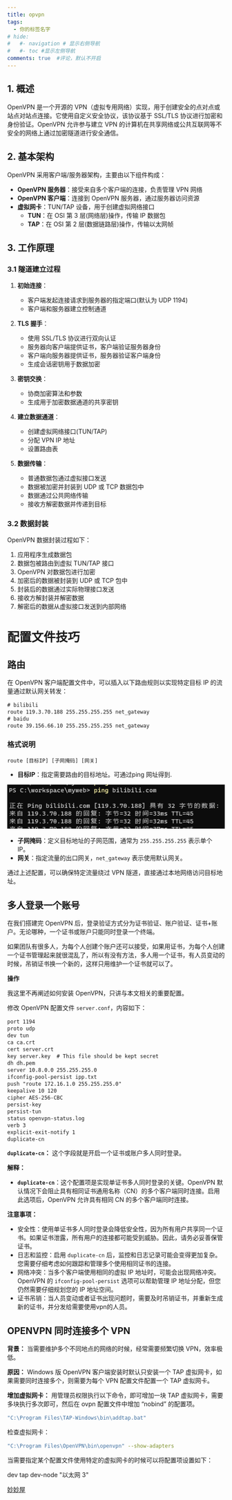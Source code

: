 ```yaml
---
title: opvpn
tags:
  - 你的标签名字
# hide:
#   #- navigation # 显示右侧导航
#   #- toc #显示左侧导航
comments: true  #评论，默认不开启
---
```



## 1. 概述

OpenVPN 是一个开源的 VPN（虚拟专用网络）实现，用于创建安全的点对点或站点对站点连接。它使用自定义安全协议，该协议基于 SSL/TLS 协议进行加密和身份验证。OpenVPN 允许参与建立 VPN 的计算机在共享网络或公共互联网等不安全的网络上通过加密隧道进行安全通信。

## 2. 基本架构

OpenVPN 采用客户端/服务器架构，主要由以下组件构成：

- **OpenVPN 服务器**：接受来自多个客户端的连接，负责管理 VPN 网络
- **OpenVPN 客户端**：连接到 OpenVPN 服务器，通过服务器访问资源
- **虚拟网卡**：TUN/TAP 设备，用于创建虚拟网络接口
  - **TUN**：在 OSI 第 3 层(网络层)操作，传输 IP 数据包
  - **TAP**：在 OSI 第 2 层(数据链路层)操作，传输以太网帧

## 3. 工作原理

### 3.1 隧道建立过程

1. **初始连接**：
   - 客户端发起连接请求到服务器的指定端口(默认为 UDP 1194)
   - 客户端和服务器建立控制通道

2. **TLS 握手**：
   - 使用 SSL/TLS 协议进行双向认证
   - 服务器向客户端提供证书，客户端验证服务器身份
   - 客户端向服务器提供证书，服务器验证客户端身份
   - 生成会话密钥用于数据加密

3. **密钥交换**：
   - 协商加密算法和参数
   - 生成用于加密数据通道的共享密钥

4. **建立数据通道**：
   - 创建虚拟网络接口(TUN/TAP)
   - 分配 VPN IP 地址
   - 设置路由表

5. **数据传输**：
   - 普通数据包通过虚拟接口发送
   - 数据被加密并封装到 UDP 或 TCP 数据包中
   - 数据通过公共网络传输
   - 接收方解密数据并传递到目标

### 3.2 数据封装

OpenVPN 数据封装过程如下：

1. 应用程序生成数据包
2. 数据包被路由到虚拟 TUN/TAP 接口
3. OpenVPN 对数据包进行加密
4. 加密后的数据被封装到 UDP 或 TCP 包中
5. 封装后的数据通过实际物理接口发送
6. 接收方解封装并解密数据
7. 解密后的数据从虚拟接口发送到内部网络


# 配置文件技巧
## 路由

在 OpenVPN 客户端配置文件中，可以插入以下路由规则以实现特定目标 IP 的流量通过默认网关转发：

```
# bilibili
route 119.3.70.188 255.255.255.255 net_gateway
# baidu
route 39.156.66.10 255.255.255.255 net_gateway
```

### 格式说明

```
route [目标IP] [子网掩码] [网关]
```



- **目标IP**：指定需要路由的目标地址。可通过ping 网址得到.
  
![1743371212659](./.opvpn/1743371212659.png)

- **子网掩码**：定义目标地址的子网范围，通常为 `255.255.255.255` 表示单个 IP。
- **网关**：指定流量的出口网关，`net_gateway` 表示使用默认网关。

通过上述配置，可以确保特定流量绕过 VPN 隧道，直接通过本地网络访问目标地址。

## 多人登录一个账号
在我们搭建完 OpenVPN 后，登录验证方式分为证书验证、账户验证、证书+账户。无论哪种，一个证书或账户只能同时登录一个终端。

如果团队有很多人，为每个人创建个账户还可以接受，如果用证书，为每个人创建一个证书管理起来就很混乱了，所以有没有方法，多人用一个证书，有人员变动的时候，吊销证书换一个新的，这样只用维护一个证书就可以了。

**操作**

我这里不再阐述如何安装 OpenVPN，只讲与本文相关的重要配置。




修改 OpenVPN 配置文件 `server.conf`，内容如下：


```
port 1194
proto udp
dev tun
ca ca.crt
cert server.crt
key server.key  # This file should be kept secret
dh dh.pem
server 10.8.0.0 255.255.255.0
ifconfig-pool-persist ipp.txt
push "route 172.16.1.0 255.255.255.0"
keepalive 10 120
cipher AES-256-CBC
persist-key
persist-tun
status openvpn-status.log
verb 3
explicit-exit-notify 1
duplicate-cn
```

**`duplicate-cn`：** 这个字段就是开启一个证书或账户多人同时登录。

**解释：**

* **`duplicate-cn`**：这个配置项是实现单证书多人同时登录的关键。OpenVPN 默认情况下会阻止具有相同证书通用名称（CN）的多个客户端同时连接。启用此选项后，OpenVPN 允许具有相同 CN 的多个客户端同时连接。

**注意事项：**

* 安全性：使用单证书多人同时登录会降低安全性，因为所有用户共享同一个证书。如果证书泄露，所有用户的连接都可能受到威胁。因此，请务必妥善保管证书。
* 日志和监控：启用 `duplicate-cn` 后，监控和日志记录可能会变得更加复杂。您需要仔细考虑如何跟踪和管理多个使用相同证书的连接。
* 网络冲突：当多个客户端使用相同的虚拟 IP 地址时，可能会出现网络冲突。OpenVPN 的 `ifconfig-pool-persist` 选项可以帮助管理 IP 地址分配，但您仍然需要仔细规划您的 IP 地址空间。
* 证书吊销：当人员变动或者证书出现问题时，需要及时吊销证书，并重新生成新的证书，并分发给需要使用vpn的人员。



## OPENVPN 同时连接多个 VPN


**背景：** 当需要维护多个不同地点的网络的时候，经常需要频繁切换 VPN，效率极低。

**原因：** Windows 版 OpenVPN 客户端安装时默认只安装一个 TAP 虚拟网卡，如果需要同时连接多个，则需要为每个 VPN 配置文件配置一个 TAP 虚拟网卡。

**增加虚拟网卡：** 用管理员权限执行以下命令，即可增加一块 TAP 虚拟网卡，需要多块执行多次即可，然后在 ovpn 配置文件中增加 “nobind” 的配置项。

```bash
"C:\Program Files\TAP-Windows\bin\addtap.bat"
```
检查虚拟网卡：

```Bash
"C:\Program Files\OpenVPN\bin\openvpn" --show-adapters
```
当需要指定某个配置文件使用特定的虚拟网卡的时候可以将配置项设置如下：

dev tap
dev-node "以太网 3"

[妙妙屋](https://raw.githubusercontent.com/angristan/openvpn-install/master/openvpn-install.sh)